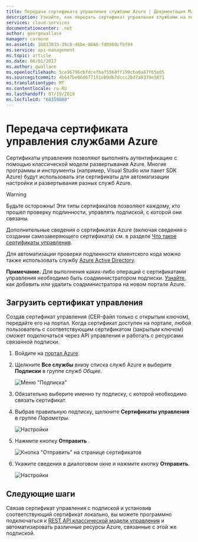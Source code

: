 ```yaml
---
title: Передача сертификата управления службами Azure | Документация Майкрософт
description: Узнайте, как передать сертификат управления службами на портал Azure.
services: cloud-services
documentationcenter: .net
author: georgewallace
manager: carmonm
ms.assetid: 1b813833-39c8-46be-8666-fd0960cfbf04
ms.service: api-management
ms.topic: article
ms.date: 08/01/2017
ms.author: gwallace
ms.openlocfilehash: 5ce96796cbfdcefbaf5568ff199cba6a87f65e05
ms.sourcegitcommit: 4b647be06d677151eb9db7dccc2bd7a8379e5871
ms.translationtype: MT
ms.contentlocale: ru-RU
ms.lasthandoff: 07/19/2019
ms.locfileid: "68359880"
---
```

# <a name="upload-an-azure-service-management-certificate"></a>Передача сертификата управления службами Azure
Сертификаты управления позволяют выполнять аутентификацию с помощью классической модели развертывания Azure. Многие программы и инструменты (например, Visual Studio или пакет SDK Azure) будут использовать эти сертификаты для автоматизации настройки и развертывания разных служб Azure. 

> [!WARNING]
> Будьте осторожны! Эти типы сертификатов позволяют каждому, кто прошел проверку подлинности, управлять подпиской, с которой они связаны.
>
>

Дополнительные сведения о сертификатах Azure (включая сведения о создании самозаверяющего сертификата) см. в разделе [Что такое сертификаты управления](cloud-services/cloud-services-certs-create.md#what-are-management-certificates).

Для автоматизации проверки подлинности клиентского кода можно также использовать службу [Azure Active Directory](https://azure.microsoft.com/services/active-directory/).

**Примечание.** Для выполнения каких-либо операций с сертификатами управления необходимо быть соадминистратором подписки. [Узнайте](https://go.microsoft.com/fwlink/?linkid=849300), как добавить или удалить соадминистратора на новом портале Azure. 

## <a name="upload-a-management-certificate"></a>Загрузить сертификат управления
Создав сертификат управления (CER-файл только с открытым ключом), передайте его на портал. Когда сертификат доступен на портале, любой пользователь с соответствующим сертификатом (закрытым ключом) сможет подключаться через API управления и работать с ресурсами связанной подписки.

1. Войдите на [портал Azure](https://portal.azure.com).
2. Щелкните **Все службы** внизу списка служб Azure и выберите **Подписки** в группе служб _Общие_.

    ![Меню "Подписка"](./media/azure-api-management-certs/subscriptions_menu.png)

3. Обязательно выберите именно ту подписку, с которой необходимо связать сертификат.     
4. Выбрав правильную подписку, щелкните **Сертификаты управления** в группе _Параметры_.

    ![Настройки](./media/azure-api-management-certs/mgmtcerts_menu.png)

5. Нажмите кнопку **Отправить** .

    ![Кнопка "Отправить" на странице сертификатов](./media/azure-api-management-certs/certificates_page.png)
6. Укажите сведения в диалоговом окне и нажмите кнопку **Отправить**.

    ![Настройки](./media/azure-api-management-certs/certificate_details.png)

## <a name="next-steps"></a>Следующие шаги
Связав сертификат управления с подпиской и установив соответствующий сертификат локально, вы можете программно подключаться к [REST API классической модели управления](/azure/#pivot=sdkstools) и автоматизировать различные ресурсы Azure, связанные с этой же подпиской.
